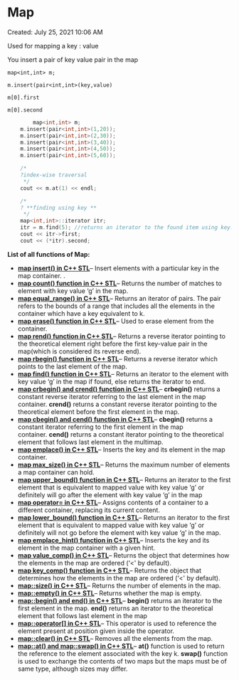 # Map

Created: July 25, 2021 10:06 AM

Used for mapping a key :  value

You insert a pair of key value pair in the map

`map<int,int> m;`

`m.insert(pair<int,int>(key,value)`

`m[0].first`

`m[0].second`

```cpp
		map<int,int> m;
    m.insert(pair<int,int>(1,20));
    m.insert(pair<int,int>(2,30));
    m.insert(pair<int,int>(3,40));
    m.insert(pair<int,int>(4,50));
    m.insert(pair<int,int>(5,60));

    /* 
    ?index-wise traversal
     */
    cout << m.at(1) << endl;

    /* 
    ? **finding using key **
     */
    map<int,int>::iterator itr;
    itr = m.find(5); //returns an iterator to the found item using key.
    cout << itr->first;
    cout << (*itr).second;
```

**List of all functions of Map:**

- **[map insert() in C++ STL](https://www.geeksforgeeks.org/map-insert-in-c-stl/)**– Insert elements with a particular key in the map container. .
- **[map count() function in C++ STL](https://www.geeksforgeeks.org/map-count-function-in-c-stl/)**– Returns the number of matches to element with key value ‘g’ in the map.
- **[map equal_range() in C++ STL](https://www.geeksforgeeks.org/map-equal_range-in-c-stl/)**– Returns an iterator of pairs. The pair refers to the bounds of a range that includes all the elements in the container which have a key equivalent to k.
- **[map erase() function in C++ STL](https://www.geeksforgeeks.org/map-erase-function-in-c-stl/)**– Used to erase element from the container.
- **[map rend() function in C++ STL](https://www.geeksforgeeks.org/map-rend-function-in-c-stl/)**– Returns a reverse iterator pointing to the theoretical element right before the first key-value pair in the map(which is considered its reverse end).
- **[map rbegin() function in C++ STL](https://www.geeksforgeeks.org/map-rbegin-function-in-c-stl-2/)**– Returns a reverse iterator which points to the last element of the map.
- **[map find() function in C++ STL](https://www.geeksforgeeks.org/map-find-function-in-c-stl/)**– Returns an iterator to the element with key value ‘g’ in the map if found, else returns the iterator to end.
- **[map crbegin() and crend() function in C++ STL](https://www.geeksforgeeks.org/map-crbegin-and-crend-function-in-c-stl/)**– **crbegin()** returns a constant reverse iterator referring to the last element in the map container. **crend()** returns a constant reverse iterator pointing to the theoretical element before the first element in the map.
- **[map cbegin() and cend() function in C++ STL](https://www.geeksforgeeks.org/map-cbegin-and-cend-function-in-c-stl/)**– **cbegin()** returns a constant iterator referring to the first element in the map container. **cend()** returns a constant iterator pointing to the theoretical element that follows last element in the multimap.
- **[map emplace() in C++ STL](https://www.geeksforgeeks.org/map-emplace-in-c-stl/)**– Inserts the key and its element in the map container.
- **[map max_size() in C++ STL](https://www.geeksforgeeks.org/map-max_size-in-c-stl/)**– Returns the maximum number of elements a map container can hold.
- **[map upper_bound() function in C++ STL](https://www.geeksforgeeks.org/map-upper_bound-function-in-c-stl/)**– Returns an iterator to the first element that is equivalent to mapped value with key value ‘g’ or definitely will go after the element with key value ‘g’ in the map
- **[map operator= in C++ STL](https://www.geeksforgeeks.org/map-operator-in-c-stl/)**– Assigns contents of a container to a different container, replacing its current content.
- **[map lower_bound() function in C++ STL](https://www.geeksforgeeks.org/map-lower_bound-function-in-c-stl/)**– Returns an iterator to the first element that is equivalent to mapped value with key value ‘g’ or definitely will not go before the element with key value ‘g’ in the map.
- **[map emplace_hint() function in C++ STL](https://www.geeksforgeeks.org/map-emplace_hint-function-in-c-stl/)**– Inserts the key and its element in the map container with a given hint.
- **[map value_comp() in C++ STL](https://www.geeksforgeeks.org/map-value_comp-in-c-stl/)**– Returns the object that determines how the elements in the map are ordered (‘<' by default).
- **[map key_comp() function in C++ STL](https://www.geeksforgeeks.org/map-key_comp-function-in-c-stl/)**– Returns the object that determines how the elements in the map are ordered (‘<' by default).
- **[map::size() in C++ STL](https://www.geeksforgeeks.org/mapsize-c-stl/)**– Returns the number of elements in the map.
- **[map::empty() in C++ STL](https://www.geeksforgeeks.org/mapempty-c-stl/)**– Returns whether the map is empty.
- **[map::begin() and end() in C++ STL](https://www.geeksforgeeks.org/mapbegin-end-c-stl/)**– **begin()** returns an iterator to the first element in the map. **end()** returns an iterator to the theoretical element that follows last element in the map
- **[map::operator[] in C++ STL](https://www.geeksforgeeks.org/map-operator-cpp-stl/)**– This operator is used to reference the element present at position given inside the operator.
- **[map::clear() in C++ STL](https://www.geeksforgeeks.org/mapclear-c-stl/)**– Removes all the elements from the map.
- **[map::at() and map::swap() in C++ STL](https://www.geeksforgeeks.org/mapat-mapswap-c-stl/)**– **at()** function is used to return the reference to the element associated with the key k. **swap()** function is used to exchange the contents of two maps but the maps must be of same type, although sizes may differ.